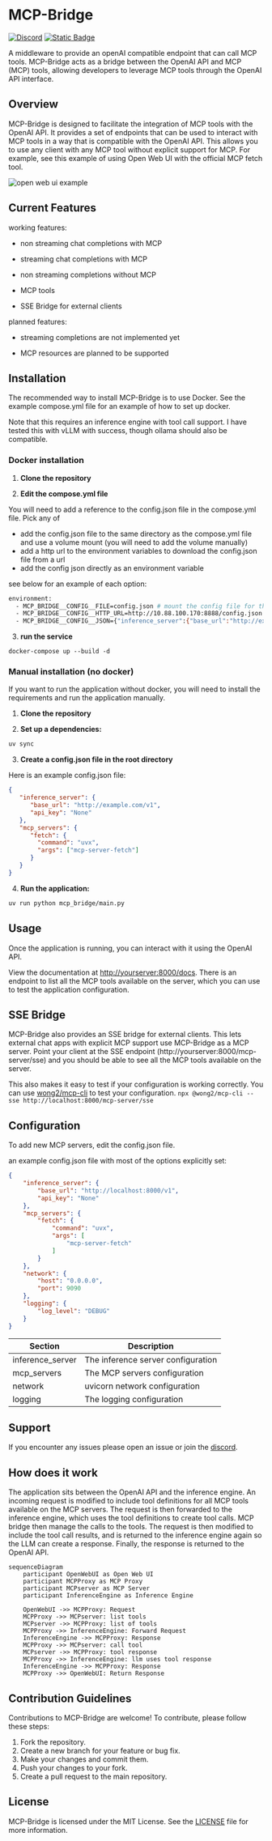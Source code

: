 # MCP-Bridge

<p>
  <a href="https://discord.gg/4NVQHqNxSZ"><img alt="Discord" src="https://img.shields.io/discord/1320517159331430480?style=flat&logo=discord&color=blue"></a>
  <a href="LICENSE"><img alt="Static Badge" src="https://img.shields.io/badge/License-MIT-blue?style=flat"></a>
</p>


A middleware to provide an openAI compatible endpoint that can call MCP tools. MCP-Bridge acts as a bridge between the OpenAI API and MCP (MCP) tools, allowing developers to leverage MCP tools through the OpenAI API interface.

## Overview
MCP-Bridge is designed to facilitate the integration of MCP tools with the OpenAI API. It provides a set of endpoints that can be used to interact with MCP tools in a way that is compatible with the OpenAI API. This allows you to use any client with any MCP tool without explicit support for MCP. For example, see this example of using Open Web UI with the official MCP fetch tool. 

![open web ui example](/assets/owui_example.png)

## Current Features

working features:

- non streaming chat completions with MCP
- streaming chat completions with MCP

- non streaming completions without MCP

- MCP tools

- SSE Bridge for external clients

planned features:

- streaming completions are not implemented yet

- MCP resources are planned to be supported

## Installation

The recommended way to install MCP-Bridge is to use Docker. See the example compose.yml file for an example of how to set up docker. 

Note that this requires an inference engine with tool call support. I have tested this with vLLM with success, though ollama should also be compatible.

### Docker installation

1. **Clone the repository**

2. **Edit the compose.yml file**

You will need to add a reference to the config.json file in the compose.yml file. Pick any of
- add the config.json file to the same directory as the compose.yml file and use a volume mount (you will need to add the volume manually)
- add a http url to the environment variables to download the config.json file from a url
- add the config json directly as an environment variable

see below for an example of each option:
```bash
environment:
  - MCP_BRIDGE__CONFIG__FILE=config.json # mount the config file for this to work
  - MCP_BRIDGE__CONFIG__HTTP_URL=http://10.88.100.170:8888/config.json
  - MCP_BRIDGE__CONFIG__JSON={"inference_server":{"base_url":"http://example.com/v1","api_key":"None"},"mcp_servers":{"fetch":{"command":"uvx","args":["mcp-server-fetch"]}}}
```

3. **run the service**
```
docker-compose up --build -d
```

### Manual installation (no docker)

If you want to run the application without docker, you will need to install the requirements and run the application manually.

1. **Clone the repository**

2. **Set up a dependencies:**
```bash
uv sync
```

3. **Create a config.json file in the root directory**

Here is an example config.json file:
```json
{
   "inference_server": {
      "base_url": "http://example.com/v1",
      "api_key": "None"
   },
   "mcp_servers": {
      "fetch": {
        "command": "uvx",
        "args": ["mcp-server-fetch"]
      }
   }
}
```

4. **Run the application:**
```bash
uv run python mcp_bridge/main.py
```

## Usage
Once the application is running, you can interact with it using the OpenAI API.

View the documentation at [http://yourserver:8000/docs](http://localhost:8000/docs). There is an endpoint to list all the MCP tools available on the server, which you can use to test the application configuration.

## SSE Bridge
MCP-Bridge also provides an SSE bridge for external clients. This lets external chat apps with explicit MCP support use MCP-Bridge as a MCP server. Point your client at the SSE endpoint (http://yourserver:8000/mcp-server/sse) and you should be able to see all the MCP tools available on the server.

This also makes it easy to test if your configuration is working correctly. You can use [wong2/mcp-cli](https://github.com/wong2/mcp-cli?tab=readme-ov-file#connect-to-a-running-server-over-sse) to test your configuration. `npx @wong2/mcp-cli --sse http://localhost:8000/mcp-server/sse`

## Configuration

To add new MCP servers, edit the config.json file.

an example config.json file with most of the options explicitly set:

```json
{
    "inference_server": {
        "base_url": "http://localhost:8000/v1",
        "api_key": "None"
    },
    "mcp_servers": {
        "fetch": {
            "command": "uvx",
            "args": [
                "mcp-server-fetch"
            ]
        }
    },
    "network": {
        "host": "0.0.0.0",
        "port": 9090
    },
    "logging": {
        "log_level": "DEBUG"
    }
}
```

| Section          | Description                        |
| ---------------- | ---------------------------------- |
| inference_server | The inference server configuration |
| mcp_servers      | The MCP servers configuration      |
| network          | uvicorn network configuration      |
| logging          | The logging configuration          |

## Support

If you encounter any issues please open an issue or join the [discord](https://discord.gg/4NVQHqNxSZ).

## How does it work

The application sits between the OpenAI API and the inference engine. An incoming request is modified to include tool definitions for all MCP tools available on the MCP servers. The request is then forwarded to the inference engine, which uses the tool definitions to create tool calls. MCP bridge then manage the calls to the tools. The request is then modified to include the tool call results, and is returned to the inference engine again so the LLM can create a response. Finally, the response is returned to the OpenAI API.

```mermaid
sequenceDiagram
    participant OpenWebUI as Open Web UI
    participant MCPProxy as MCP Proxy
    participant MCPserver as MCP Server
    participant InferenceEngine as Inference Engine

    OpenWebUI ->> MCPProxy: Request
    MCPProxy ->> MCPserver: list tools
    MCPserver ->> MCPProxy: list of tools
    MCPProxy ->> InferenceEngine: Forward Request
    InferenceEngine ->> MCPProxy: Response
    MCPProxy ->> MCPserver: call tool
    MCPserver ->> MCPProxy: tool response
    MCPProxy ->> InferenceEngine: llm uses tool response
    InferenceEngine ->> MCPProxy: Response
    MCPProxy ->> OpenWebUI: Return Response
```

## Contribution Guidelines
Contributions to MCP-Bridge are welcome! To contribute, please follow these steps:
1. Fork the repository.
2. Create a new branch for your feature or bug fix.
3. Make your changes and commit them.
4. Push your changes to your fork.
5. Create a pull request to the main repository.

## License
MCP-Bridge is licensed under the MIT License. See the [LICENSE](LICENSE) file for more information.
